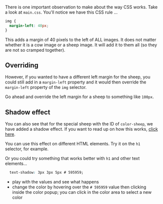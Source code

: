There is one important observation to make about the way CSS works. Take a look at `main.css`. You'll notice we have this CSS rule ...

```css
img {
  margin-left: 40px;
}
```

This adds a margin of 40 pixels to the left of ALL images. It does not matter whether it is a cow image or a sheep image. It will add it to them all (so they are not so cramped together).

## Overriding
However, if you wanted to have a different left margin for the sheep, you could still add in a `margin-left` property and it would then override the `margin-left` property of the `img` selector.

Go ahead and override the left margin for a sheep to something like `100px`. 

## Shadow effect
You can also see that for the special sheep with the ID of `color-sheep`, we have added a shadow effect. If you want to read up on how this works, [click here](https://developer.mozilla.org/en-US/docs/Web/CSS/box-shadow).

You can use this effect on different HTML elements. Try it on the `h1` selector, for example.

Or you could try something that works better with `h1` and other text elements...

```css
  text-shadow: 3px 3px 5px # 595959;  
```

- play with the values and see what happens
- change the color by hovering over the `# 595959` value then clicking inside the color popup; you can click in the color area to select a new color
